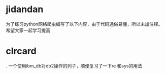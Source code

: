 # jidandan
为了练习python网络爬虫编写了以下内容，由于代码通俗易懂，所以未加注释。
希望大家一起学习提高
# clrcard
. 一个使用ibm_db对db2操作的列子，顺便复习了一下re 和sys的用法
